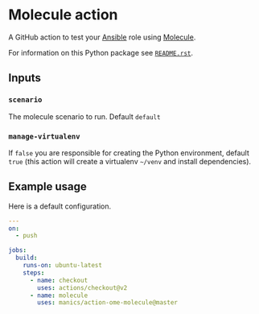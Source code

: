 # Molecule action

A GitHub action to test your [Ansible](https://www.ansible.com/) role using [Molecule](https://molecule.readthedocs.io/en/stable/).

For information on this Python package see [`README.rst`](README.rst).

## Inputs

### `scenario`

The molecule scenario to run. Default `default`

### `manage-virtualenv`

If `false` you are responsible for creating the Python environment, default `true` (this action will create a virtualenv `~/venv` and install dependencies).

## Example usage

Here is a default configuration.

```yaml
---
on:
  - push

jobs:
  build:
    runs-on: ubuntu-latest
    steps:
      - name: checkout
        uses: actions/checkout@v2
      - name: molecule
        uses: manics/action-ome-molecule@master
```
